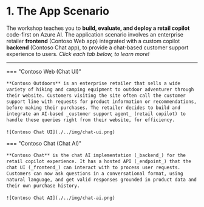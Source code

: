 # 1. The App Scenario


The workshop teaches you to **build, evaluate, and deploy a retail copilot** code-first on Azure AI. The application scenario involves an enterprise retailer **frontend** (Contoso Web app) integrated with a custom copilot **backend** (Contoso Chat app), to provide a chat-based customer support experience to users. *Click each tab below, to learn more!*

---

=== "Contoso Web (Chat UI)"

    **Contoso Outdoors** is an enterprise retailer that sells a wide variety of hiking and camping equipment to outdoor adventurer through their website. Customers visiting the site often call the customer support line with requests for product information or recommendations, before making their purchases. The retailer decides to build and integrate an AI-based _customer support agent_ (retail copilot) to handle these queries right from their website, for efficiency.

    ![Contoso Chat UI](./../img/chat-ui.png)

=== "Contoso Chat (Chat AI)"

    **Contoso Chat** is the chat AI implementation (_backend_) for the retail copilot experience. It has a hosted API (_endpoint_) that the chat UI (_frontend_) can interact with to process user requests. Customers can now ask questions in a conversational format, using natural language, and get valid responses grounded in product data and their own purchase history.

    ![Contoso Chat AI](./../img/chat-ai.png)
 